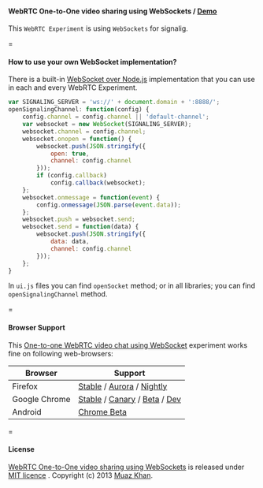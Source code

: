 ﻿#### WebRTC One-to-One video sharing using WebSockets / [Demo](https://www.webrtc-experiment.com/websocket/)

This `WebRTC Experiment` is using `WebSockets` for signalig.

=

#### How to use your own WebSocket implementation?

There is a built-in [WebSocket over Node.js](https://github.com/muaz-khan/WebRTC-Experiment/blob/master/websocket-over-nodejs) implementation that you can use in each and every WebRTC Experiment.

```javascript
var SIGNALING_SERVER = 'ws://' + document.domain + ':8888/';
openSignalingChannel: function(config) {
    config.channel = config.channel || 'default-channel';
    var websocket = new WebSocket(SIGNALING_SERVER);
    websocket.channel = config.channel;
    websocket.onopen = function() {
        websocket.push(JSON.stringify({
            open: true,
            channel: config.channel
        }));
        if (config.callback)
            config.callback(websocket);
    };
    websocket.onmessage = function(event) {
        config.onmessage(JSON.parse(event.data));
    };
    websocket.push = websocket.send;
    websocket.send = function(data) {
        websocket.push(JSON.stringify({
            data: data,
            channel: config.channel
        }));
    };
}
```

In `ui.js` files you can find `openSocket` method; or in all libraries; you can find `openSignalingChannel` method.

=

#### Browser Support

This [One-to-one WebRTC video chat using WebSocket](https://www.webrtc-experiment.com/websocket/) experiment works fine on following web-browsers:

| Browser        | Support           |
| ------------- |-------------|
| Firefox | [Stable](http://www.mozilla.org/en-US/firefox/new/) / [Aurora](http://www.mozilla.org/en-US/firefox/aurora/) / [Nightly](http://nightly.mozilla.org/) |
| Google Chrome | [Stable](https://www.google.com/intl/en_uk/chrome/browser/) / [Canary](https://www.google.com/intl/en/chrome/browser/canary.html) / [Beta](https://www.google.com/intl/en/chrome/browser/beta.html) / [Dev](https://www.google.com/intl/en/chrome/browser/index.html?extra=devchannel#eula) |
| Android | [Chrome Beta](https://play.google.com/store/apps/details?id=com.chrome.beta&hl=en) |

=

#### License

[WebRTC One-to-One video sharing using WebSockets](https://www.webrtc-experiment.com/websocket/) is released under [MIT licence](https://www.webrtc-experiment.com/licence/) . Copyright (c) 2013 [Muaz Khan](https://plus.google.com/100325991024054712503).
